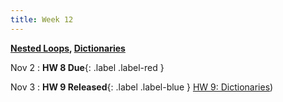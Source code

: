 ```yaml
---
title: Week 12
---
```


**[Nested Loops](https://docs.google.com/presentation/d/13I2n8tokNnE0bldCLQpTFb8TREBgDUkIBW1_cAq83DM/edit?usp=sharing), [Dictionaries](https://docs.google.com/presentation/d/1HbBktvDUT4rXjcoaOfBKL_1vcd5CrF72_IsXpNeG_sg/edit?usp=sharing)**

Nov 2
:  **HW 8 Due**{: .label .label-red }

Nov 3
:  **HW 9 Released**{: .label .label-blue } [HW 9: Dictionaries](https://edstem.org/us/courses/41263/lessons/72120/slides/384201))
